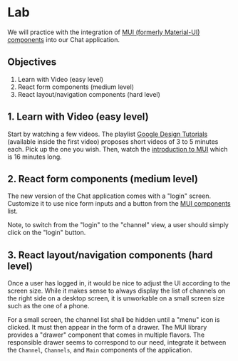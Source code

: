 
# Lab

We will practice with the integration of [MUI (formerly Material-UI) components](https://mui.com/components/) into our Chat application.

## Objectives

1. Learn with Video (easy level)
2. React form components (medium level)
3. React layout/navigation components (hard level)

## 1. Learn with Video (easy level)

Start by watching a few videos. The playlist [Google Design Tutorials](https://material.io/blog/google-design-tutorial-video) (available inside the first video) proposes short videos of 3 to 5 minutes each. Pick up the one you wish. Then, watch the [introduction to MUI](https://www.youtube.com/watch?v=pHclLuRolzE&list=PLQg6GaokU5CwiVmsZ0d_9Zsg_DnIP_xwr) which is 16 minutes long.

## 2. React form components (medium level)

The new version of the Chat application comes with a "login" screen. Customize it to use nice form inputs and a button from the [MUI components](https://mui.com/components/) list.

Note, to switch from the "login" to the "channel" view, a user should simply click on the "login" button.

## 3. React layout/navigation components (hard level)

Once a user has logged in, it would be nice to adjust the UI according to the screen size. While it makes sense to always display the list of channels on the right side on a desktop screen, it is unworkable on a small screen size such as the one of a phone.

For a small screen, the channel list shall be hidden until a "menu" icon is clicked. It must then appear in the form of a drawer. The MUI library provides a "drawer" component that comes in multiple flavors. The responsible drawer seems to correspond to our need, integrate it between the `Channel`, `Channels`, and `Main` components of the application.
